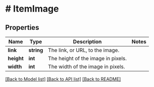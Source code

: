 # # ItemImage

## Properties

Name | Type | Description | Notes
------------ | ------------- | ------------- | -------------
**link** | **string** | The link, or URL, to the image. |
**height** | **int** | The height of the image in pixels. |
**width** | **int** | The width of the image in pixels. |

[[Back to Model list]](../../README.md#models) [[Back to API list]](../../README.md#endpoints) [[Back to README]](../../README.md)

